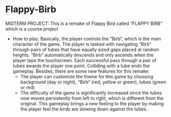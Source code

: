# Flappy-Birb

MIDTERM PROJECT:
This is a remake of Flappy Bird called “FLAPPY BIRB” which is a course project
- How to play: Basically, the player controls the “Birb”, which is the main character of the game. The player is tasked with navigating “Birb” through pairs of tubes that have equally sized gaps placed at random heights. “Birb” automatically descends and only ascends when the player taps the touchscreen. Each successful pass through a pair of tubes awards the player one point. Colliding with a tube ends the gameplay. Besides, there are some new features for this remake: 
  +	The player can customize the theme for this game by choosing background (day or night), “Birb” (red, yellow or green), tubes (green or red) 
  +	The difficulty of the game is significantly increased since the tubes now moves persistently from left to right, which is different from the original. This gameplay brings a new feeling to the player by making the player feel the birds are slowing down against the tubes.
